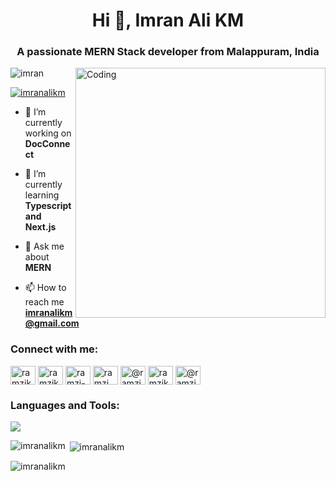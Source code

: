 
<h1 align="center">Hi 👋, Imran Ali KM</h1>
<h3 align="center">A passionate MERN Stack developer from Malappuram, India</h3>
<img align="right" alt="Coding" width="400" src="https://i.pinimg.com/originals/81/17/8b/81178b47a8598f0c81c4799f2cdd4057.gif">


<p align="left"> <img src="https://komarev.com/ghpvc/?username=imranalikm&label=Profile%20views&color=0e75b6&style=flat" alt="imran" /> </p>

<p align="left"> <a href="https://twitter.com/Imranalikm3434 target="blank"><img src="https://img.shields.io/twitter/follow/Imranalikm3434?logo=twitter&style=for-the-badge" alt="imranalikm" /></a> </p>

- 🔭 I’m currently working on **DocConnect**

- 🌱 I’m currently learning **Typescript and Next.js**

- 💬 Ask me about **MERN**

- 📫 How to reach me **imranalikm@gmail.com**


<h3 align="left">Connect with me:</h3>
<p align="left">
<a href="https://dev.to/imranalikm" target="blank"><img align="center" src="https://raw.githubusercontent.com/rahuldkjain/github-profile-readme-generator/master/src/images/icons/Social/devto.svg" alt="ramzikm" height="30" width="40" /></a>
<a href="https://twitter.com/imranalikm" target="blank"><img align="center" src="https://raw.githubusercontent.com/rahuldkjain/github-profile-readme-generator/master/src/images/icons/Social/twitter.svg" alt="ramzikm" height="30" width="40" /></a>
<a href="https://linkedin.com/in/imranalikm" target="blank"><img align="center" src="https://raw.githubusercontent.com/rahuldkjain/github-profile-readme-generator/master/src/images/icons/Social/linked-in-alt.svg" alt="ramzi-km" height="30" width="40" /></a>
<a href="https://instagram.com/imranalikm" target="blank"><img align="center" src="https://raw.githubusercontent.com/rahuldkjain/github-profile-readme-generator/master/src/images/icons/Social/instagram.svg" alt="ramzi_k_m" height="30" width="40" /></a>
<a href="https://medium.com/@imranalikm" target="blank"><img align="center" src="https://raw.githubusercontent.com/rahuldkjain/github-profile-readme-generator/master/src/images/icons/Social/medium.svg" alt="@ramzikm3" height="30" width="40" /></a>
<a href="https://www.leetcode.com/imranalikm" target="blank"><img align="center" src="https://raw.githubusercontent.com/rahuldkjain/github-profile-readme-generator/master/src/images/icons/Social/leet-code.svg" alt="ramzikm3" height="30" width="40" /></a>
<a href="https://www.hackerearth.com/imranalikm" target="blank"><img align="center" src="https://raw.githubusercontent.com/rahuldkjain/github-profile-readme-generator/master/src/images/icons/Social/hackerearth.svg" alt="@ramzikm3" height="30" width="40" /></a>
</p>

<h3 align="left">Languages and Tools:</h3>
<p align="left">
  <a href="https://skillicons.dev">
    <img src="https://skillicons.dev/icons?i=js,html,css,angular,nodejs,express,mongodb,aws,bootstrap,c,bash,figma,firebase,git,github,linux,mysql,netlify,nginx,postman,tailwind,vscode,ts,sass,rxjs" />
  </a>
</p>

<p><img align="left" src="https://github-readme-stats.vercel.app/api/top-langs?username=imranalikm&show_icons=true&locale=en&layout=compact" alt="imranalikm" /></p>

<p>&nbsp;<img align="center" src="https://github-readme-stats.vercel.app/api?username=imranalikm&show_icons=true&locale=en" alt="imranalikm" /></p>

<p><img align="center" src="https://github-readme-streak-stats.herokuapp.com/?user=imranalikm&" alt="imranalikm" /></p>


